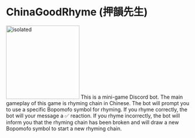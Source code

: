 # ChinaGoodRhyme (押韻先生)
<img src="https://i.ibb.co/q57Q0K2/In-Shot-20240418-141027289.jpg" alt="isolated" width="200"/>
This is a mini-game Discord bot. The main gameplay of this game is rhyming chain in Chinese. The bot will prompt you to use a specific Bopomofo symbol for rhyming. If you rhyme correctly, the bot will your message a ✅ reaction. If you rhyme incorrectly, the bot will inform you that the rhyming chain has been broken and will draw a new Bopomofo symbol to start a new rhyming chain.

